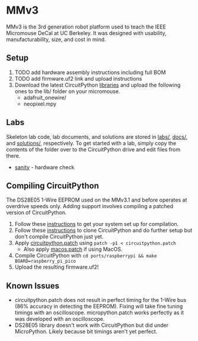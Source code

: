 # MMv3

MMv3 is the 3rd generation robot platform used to teach the IEEE Micromouse DeCal at UC Berkeley. It was designed with usability, manufacturability, size, and cost in mind.

## Setup

1. TODO add hardware assembly instructions including full BOM
2. TODO add firmware.uf2 link and upload instructions
3. Download the latest CircuitPython [libraries](https://circuitpython.org/libraries) and upload the following ones to the lib/ folder on your micromouse.
	* adafruit_onewire/
	* neopixel.mpy

## Labs

Skeleton lab code, lab documents, and solutions are stored in [labs/](labs/), [docs/](docs/), and [solutions/](solutions/), respectively. To get started with a lab, simply copy the contents of the folder over to the CircuitPython drive and edit files from there.

* [sanity](docs/sanity.md) - hardware check

## Compiling CircuitPython

The DS28E05 1-Wire EEPROM used on the MMv3.1 and before operates at overdrive speeds only. Adding support involves compiling a patched version of CircuitPython.

1. Follow these [instructions](https://learn.adafruit.com/building-circuitpython/introduction) to get your system set up for compilation.
2. Follow these [instructions](https://learn.adafruit.com/building-circuitpython/build-circuitpython) to clone CircuitPython and do further setup but don't compile CircuitPython just yet.
3. Apply [circuitpython.patch](circuitpython.patch) using `patch -p1 < circuitpython.patch`
	* Also apply [macos.patch](macos.patch) if using MacOS.
4. Compile CircuitPython with `cd ports/raspberrypi && make  BOARD=raspberry_pi_pico`
5. Upload the resulting firmware.uf2!

## Known Issues

* circuitpython.patch does not result in perfect timing for the 1-Wire bus (86% accuracy in detecting the EEPROM). Fixing will take fine tuning timings with an oscilloscope. micropython.patch works perfectly as it was developed with an oscilloscope.
* DS28E05 library doesn't work with CircuitPython but did under MicroPython. Likely because bit timings aren't yet perfect.
